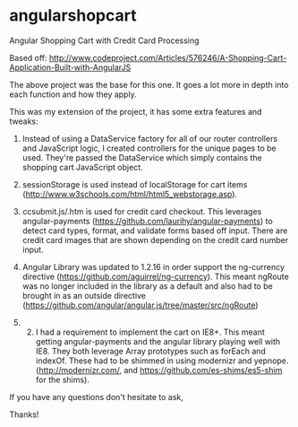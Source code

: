 angularshopcart
===============

Angular Shopping Cart with Credit Card Processing

Based off: http://www.codeproject.com/Articles/576246/A-Shopping-Cart-Application-Built-with-AngularJS

The above project was the base for this one. It goes a lot more in depth into each function and how they apply.

This was my extension of the project, it has some extra features and tweaks:

1) Instead of using a DataService factory for all of our router controllers and JavaScript logic, I created controllers for the unique pages to be used. They're passed the DataService which simply contains the shopping cart JavaScript object.

2) sessionStorage is used instead of localStorage for cart items (http://www.w3schools.com/html/html5_webstorage.asp).

3) ccsubmit.js/.htm is used for credit card checkout. This leverages angular-payments (https://github.com/laurihy/angular-payments) to detect card types, format, and validate forms based off input. There are credit card images that are shown depending on the credit card number input.

4) Angular Library was updated to 1.2.16 in order support the ng-currency directive (https://github.com/aguirrel/ng-currency). This meant ngRoute was no longer included in the library as a default and also had to be brought in as an outside directive (https://github.com/angular/angular.js/tree/master/src/ngRoute)

5) 2) I had a requirement to implement the cart on IE8+. This meant getting angular-payments and the angular library playing well with IE8. They both leverage Array prototypes such as forEach and indexOf. These had to be shimmed in using modernizr and yepnope. (http://modernizr.com/, and https://github.com/es-shims/es5-shim for the shims).

If you have any questions don't hesitate to ask,


Thanks!
